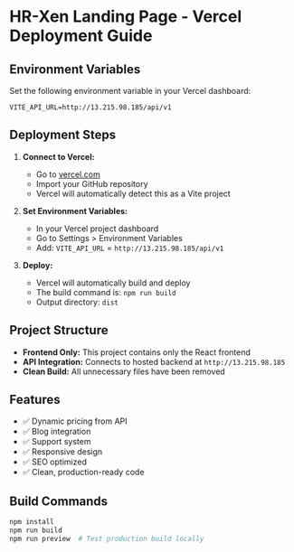 # HR-Xen Landing Page - Vercel Deployment Guide

## Environment Variables

Set the following environment variable in your Vercel dashboard:

```
VITE_API_URL=http://13.215.98.185/api/v1
```

## Deployment Steps

1. **Connect to Vercel:**

   - Go to [vercel.com](https://vercel.com)
   - Import your GitHub repository
   - Vercel will automatically detect this as a Vite project

2. **Set Environment Variables:**

   - In your Vercel project dashboard
   - Go to Settings > Environment Variables
   - Add: `VITE_API_URL` = `http://13.215.98.185/api/v1`

3. **Deploy:**
   - Vercel will automatically build and deploy
   - The build command is: `npm run build`
   - Output directory: `dist`

## Project Structure

- **Frontend Only:** This project contains only the React frontend
- **API Integration:** Connects to hosted backend at `http://13.215.98.185`
- **Clean Build:** All unnecessary files have been removed

## Features

- ✅ Dynamic pricing from API
- ✅ Blog integration
- ✅ Support system
- ✅ Responsive design
- ✅ SEO optimized
- ✅ Clean, production-ready code

## Build Commands

```bash
npm install
npm run build
npm run preview  # Test production build locally
```
